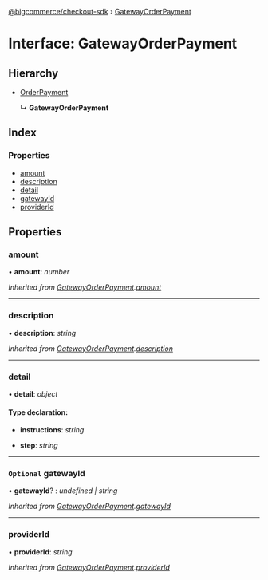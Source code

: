 [@bigcommerce/checkout-sdk](../README.md) › [GatewayOrderPayment](gatewayorderpayment.md)

# Interface: GatewayOrderPayment

## Hierarchy

* [OrderPayment](orderpayment.md)

  ↳ **GatewayOrderPayment**

## Index

### Properties

* [amount](gatewayorderpayment.md#amount)
* [description](gatewayorderpayment.md#description)
* [detail](gatewayorderpayment.md#detail)
* [gatewayId](gatewayorderpayment.md#optional-gatewayid)
* [providerId](gatewayorderpayment.md#providerid)

## Properties

###  amount

• **amount**: *number*

*Inherited from [GatewayOrderPayment](gatewayorderpayment.md).[amount](gatewayorderpayment.md#amount)*

___

###  description

• **description**: *string*

*Inherited from [GatewayOrderPayment](gatewayorderpayment.md).[description](gatewayorderpayment.md#description)*

___

###  detail

• **detail**: *object*

#### Type declaration:

* **instructions**: *string*

* **step**: *string*

___

### `Optional` gatewayId

• **gatewayId**? : *undefined | string*

*Inherited from [GatewayOrderPayment](gatewayorderpayment.md).[gatewayId](gatewayorderpayment.md#optional-gatewayid)*

___

###  providerId

• **providerId**: *string*

*Inherited from [GatewayOrderPayment](gatewayorderpayment.md).[providerId](gatewayorderpayment.md#providerid)*
